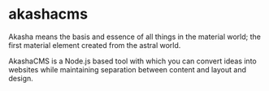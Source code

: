 akashacms
=========

Akasha means the basis and essence of all things in the material world; the first material element created from the astral world.

AkashaCMS is a Node.js based tool with which you can convert ideas into websites while maintaining separation between content and layout and design.

